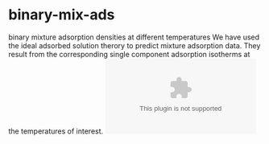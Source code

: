 # binary-mix-ads
binary mixture adsorption densities at different temperatures 
We have used the ideal adsorbed solution therory to predict mixture adsorption data.
They result from the corresponding single component adsorption isotherms at the temperatures of interest.
![](acc1000mbar.eps?raw=true)
